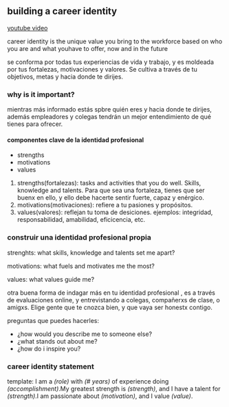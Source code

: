 ## building a career identity

[youtube video](https://www.youtube.com/watch?v=_xbT4qMrot4)

career identity is the unique value you bring to the workforce based on who you are and what youhave to offer, now and in the future

se conforma por todas tus experiencias de vida y trabajo, y es moldeada por tus fortalezas, motivaciones y valores. Se cultiva a través de tu objetivos, metas y hacia donde te dirijes.

### why is it important?

mientras más informado estás spbre quién eres y hacia donde te dirijes, además empleadores y colegas tendrán un mejor entendimiento de qué tienes para ofrecer.

#### componentes clave de la identidad profesional

- strengths
- motivations
- values
 
1. strengths(fortalezas): tasks and activities that you do well. Skills, knowledge and talents. Para que sea una fortaleza, tienes que ser buenx en ello, y ello debe hacerte sentir fuerte, capaz y enérgico.
2. motivations(motivaciones): refiere a tu pasiones y propósitos. 
3. values(valores): reflejan tu toma de desiciones. ejemplos: integridad, responsabilidad, amabilidad, eficicencia, etc.

### construir una identidad profesional propia

strenghts: what skills, knowledge and talents set me apart?

motivations: what fuels and motivates me the most?

values: what values guide me? 

otra buena forma de indagar más en tu identidad profesional , es a través de evaluaciones online, y entrevistando a colegas, compañerxs de clase, o amigxs. Elige gente que te cnozca bien, y que vaya ser honestx contigo.

preguntas que puedes hacerles:

- ¿how would you describe me to someone else?
- ¿what stands out about me?
- ¿how do i inspire you?

### career identity statement

template:
I am a *(role)* with *(# years)* of experience doing *(accomplishment)*.My greatest strength is *(strength)*, and I have a talent for *(strength)*.I am passionate about *(motivation)*, and I value *(value)*.